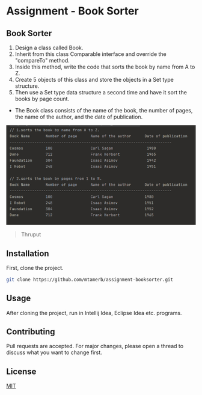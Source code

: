 # Assignment - Book Sorter
## Book Sorter

1. Design a class called Book. 
2. Inherit from this class Comparable interface and override the "compareTo" method.
3. Inside this method, write the code that sorts the book by name from A to Z. 
4. Create 5 objects of this class and store the objects in a Set type structure. 
5. Then use a Set type data structure a second time and have it sort the books by page count.

- The Book class consists of the name of the book, the number of pages, the name of the author, and the date of publication.

![](resources/ex_out.png)
>Thruput

## Installation

First, clone the project.

```bash
git clone https://github.com/mtamerb/assignment-booksorter.git
```


## Usage

After cloning the project, run in Intellij Idea, Eclipse Idea etc. programs.

## Contributing

Pull requests are accepted. For major changes, please open a thread to discuss what you want to change first.



## License
[MIT](https://choosealicense.com/licenses/mit/)